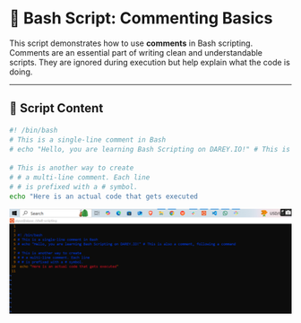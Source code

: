 

# 📝 Bash Script: Commenting Basics

This script demonstrates how to use **comments** in Bash scripting. Comments are an essential part of writing clean and understandable scripts. They are ignored during execution but help explain what the code is doing.

---

## 📄 Script Content

```bash
#! /bin/bash
# This is a single-line comment in Bash
# echo "Hello, you are learning Bash Scripting on DAREY.IO!" # This is also a comment, following a command

# This is another way to create
# # a multi-line comment. Each line
# # is prefixed with a # symbol.
echo "Here is an actual code that gets executed

```
![comment](./img/comment.png)
